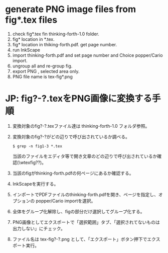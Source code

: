 # generate PNG image files from fig*.tex files

1. check fig*.tex fin thinking-forth-1.0 folder.
2. fig* location in *.tex.
3. fig* location in thiking-forth.pdf. get page number.
4. run InkScape
5. import thinking-forth.pdf and set page number and Choice popper/Cario import.
6. ungroup all and re-group fig.
7. export PNG , selected area only.
8. PNG file name is tex-fig*.png

# JP: fig?-?.texをPNG画像に変換する手順

1. 変換対象のfig?-?.texファイル達は thinking-forth-1.0 フォルダ参照。
2. 変換対象のfig?-?がどの辺りで呼び出されているか調べる。

    ```
    $ grep -n fig1-3 *.tex
    ```
    当該のファイルをエディタ等で開き文章のどの辺りで呼び出されているか確認(\wtexfig??)。

3. 当該のfigがthinking-forth.pdfの何ページにあるか確認する。
4. InkScapeを実行する。
5. インポートでPDFファイルのthinking-forth.pdfを開き、ページを指定し、オプションの popper/Cario importを選択。
6. 全体をグループ化解除し、figの部分だけ選択してグループ化する。
7. PNG画像としてエクスポートで「選択範囲」タブ、「選択されてないものは出力しない」にチェック。
8. ファイル名は tex-fig?-?.png として、「エクスポート」ボタン押下でエクスポート実行。
